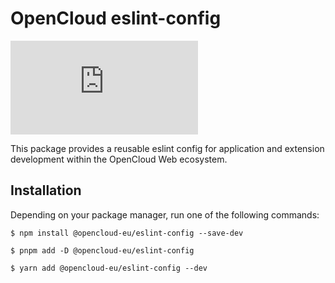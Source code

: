 # OpenCloud eslint-config

[![Matrix](https://img.shields.io/matrix/opencloud%3Amatrix.org?logo=matrix)](https://app.element.io/#/room/#opencloud:matrix.org)

This package provides a reusable eslint config for application and extension development within the OpenCloud Web ecosystem.

## Installation

Depending on your package manager, run one of the following commands:

```
$ npm install @opencloud-eu/eslint-config --save-dev

$ pnpm add -D @opencloud-eu/eslint-config

$ yarn add @opencloud-eu/eslint-config --dev
```
